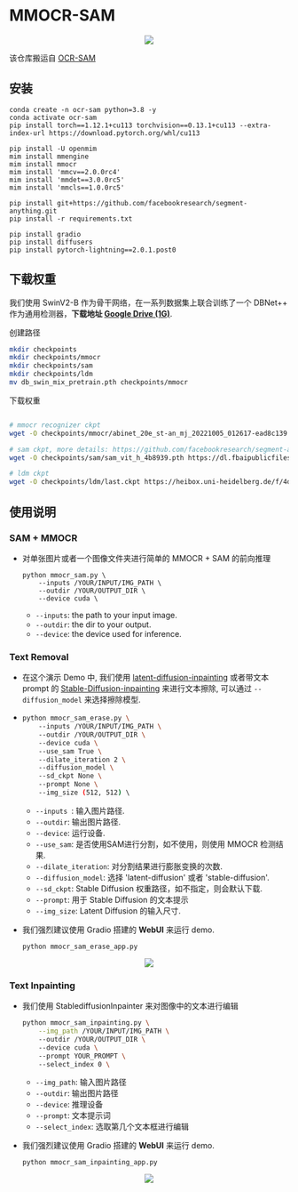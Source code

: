 # MMOCR-SAM

<div align=center>
<img src="https://user-images.githubusercontent.com/65173622/231803460-495cf11f-8e2e-4c95-aa48-b163fc7fbbab.png"/>
</div>

该仓库搬运自 [OCR-SAM](https://github.com/yeungchenwa/OCR-SAM)


## 安装

```shell
conda create -n ocr-sam python=3.8 -y
conda activate ocr-sam
pip install torch==1.12.1+cu113 torchvision==0.13.1+cu113 --extra-index-url https://download.pytorch.org/whl/cu113

pip install -U openmim
mim install mmengine
mim install mmocr
mim install 'mmcv==2.0.0rc4'
mim install 'mmdet==3.0.0rc5'
mim install 'mmcls==1.0.0rc5'

pip install git+https://github.com/facebookresearch/segment-anything.git
pip install -r requirements.txt

pip install gradio
pip install diffusers
pip install pytorch-lightning==2.0.1.post0
```

## 下载权重


我们使用 SwinV2-B 作为骨干网络，在一系列数据集上联合训练了一个 DBNet++ 作为通用检测器，**下载地址 [Google Drive (1G)](https://drive.google.com/file/d/1r3B1xhkyKYcQ9SR7o9hw9zhNJinRiHD-/view?usp=share_link)**.  

创建路径
```bash
mkdir checkpoints
mkdir checkpoints/mmocr
mkdir checkpoints/sam
mkdir checkpoints/ldm
mv db_swin_mix_pretrain.pth checkpoints/mmocr
```

下载权重
```bash

# mmocr recognizer ckpt
wget -O checkpoints/mmocr/abinet_20e_st-an_mj_20221005_012617-ead8c139.pth https://download.openmmlab.com/mmocr/textrecog/abinet/abinet_20e_st-an_mj/abinet_20e_st-an_mj_20221005_012617-ead8c139.pth

# sam ckpt, more details: https://github.com/facebookresearch/segment-anything#model-checkpoints
wget -O checkpoints/sam/sam_vit_h_4b8939.pth https://dl.fbaipublicfiles.com/segment_anything/sam_vit_h_4b8939.pth

# ldm ckpt
wget -O checkpoints/ldm/last.ckpt https://heibox.uni-heidelberg.de/f/4d9ac7ea40c64582b7c9/?dl=1
```

## 使用说明

### SAM + MMOCR
- 对单张图片或者一个图像文件夹进行简单的 MMOCR + SAM 的前向推理

  ```shell
  python mmocr_sam.py \
      --inputs /YOUR/INPUT/IMG_PATH \ 
      --outdir /YOUR/OUTPUT_DIR \ 
      --device cuda \ 
  ```

  - `--inputs`: the path to your input image. 
  - `--outdir`: the dir to your output. 
  - `--device`: the device used for inference. 

### Text Removal

- 在这个演示 Demo 中, 我们使用 [latent-diffusion-inpainting](https://github.com/CompVis/latent-diffusion#inpainting) 或者带文本 prompt 的 [Stable-Diffusion-inpainting](https://huggingface.co/docs/diffusers/api/pipelines/stable_diffusion/inpaint) 来进行文本擦除, 可以通过 `--diffusion_model` 来选择擦除模型.

- 
  ```bash
  python mmocr_sam_erase.py \ 
      --inputs /YOUR/INPUT/IMG_PATH \ 
      --outdir /YOUR/OUTPUT_DIR \ 
      --device cuda \ 
      --use_sam True \ 
      --dilate_iteration 2 \ 
      --diffusion_model \ 
      --sd_ckpt None \ 
      --prompt None \ 
      --img_size (512, 512) \ 
  ```
  - `--inputs `: 输入图片路径.
  - `--outdir`: 输出图片路径. 
  - `--device`: 运行设备. 
  - `--use_sam`: 是否使用SAM进行分割，如不使用，则使用 MMOCR 检测结果.
  - `--dilate_iteration`: 对分割结果进行膨胀变换的次数.
  - `--diffusion_model`: 选择 'latent-diffusion' 或者 'stable-diffusion'.
  - `--sd_ckpt`: Stable Diffusion 权重路径，如不指定，则会默认下载.
  - `--prompt`: 用于 Stable Diffusion 的文本提示
  - `--img_size`: Latent Diffusion 的输入尺寸.  

- 我们强烈建议使用 Gradio 搭建的 **WebUI** 来运行 demo.

  ```shell 
  python mmocr_sam_erase_app.py
  ```

<div align=center>
<img src="https://user-images.githubusercontent.com/65173622/231764540-a5403ad3-fab5-4dc8-9b82-f8a9643ab0f4.png"/>
</div>


### Text Inpainting
- 我们使用 StablediffusionInpainter 来对图像中的文本进行编辑

  ```bash
  python mmocr_sam_inpainting.py \
      --img_path /YOUR/INPUT/IMG_PATH \ 
      --outdir /YOUR/OUTPUT_DIR \ 
      --device cuda \ 
      --prompt YOUR_PROMPT \ 
      --select_index 0 \ 
  ```
  - `--img_path`: 输入图片路径 
  - `--outdir`: 输出图片路径
  - `--device`: 推理设备 
  - `--prompt`: 文本提示词
  - `--select_index`: 选取第几个文本框进行编辑

- 我们强烈建议使用 Gradio 搭建的 **WebUI** 来运行 demo.

  ```shell 
  python mmocr_sam_inpainting_app.py
  ```

<div align=center>
<img src="https://user-images.githubusercontent.com/65173622/231764419-76860cd3-3f9f-4662-8fd3-6b74795b36e9.png"/>
</div>

